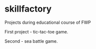 # skillfactory
Projects during educational coursе of FWP

First project - tic-tac-toe game.

Second - sea battle game.
